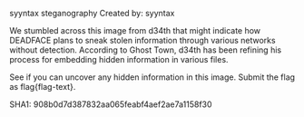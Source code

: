 syyntax steganography
Created by: syyntax

We stumbled across this image from d34th that might indicate how DEADFACE plans to sneak stolen information through various networks without detection. According to Ghost Town, d34th has been refining his process for embedding hidden information in various files.

See if you can uncover any hidden information in this image. Submit the flag as flag{flag-text}.

SHA1: 908b0d7d387832aa065feabf4aef2ae7a1158f30
